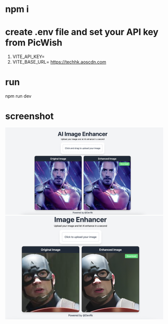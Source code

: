 # npm i
# create .env file and set your API key from PicWish
1. VITE_API_KEY=
2. VITE_BASE_URL= https://techhk.aoscdn.com

# run
npm run dev


# screenshot
![img1](assets/img1.png)
![img2](assets/img2.png)

